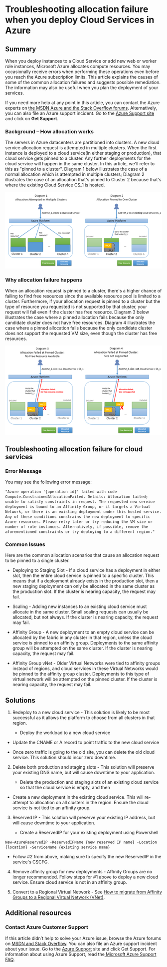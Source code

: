 <properties
    pageTitle="Troubleshooting Cloud Service allocation failure | Microsoft Azure"
    description="Troubleshooting allocation failure when you deploy Cloud Services in Azure"
    services="azure-service-management, cloud-services"
    documentationCenter=""
    authors="kenazk"
    manager="drewm"
    editor=""
    tags="top-support-issue"/>

<tags
    ms.service="cloud-services"
    ms.workload="na"
    ms.tgt_pltfrm="ibiza"
    ms.devlang="na"
    ms.topic="article"
    ms.date="11/04/2015"
    ms.author="kenazk"/>



# Troubleshooting allocation failure when you deploy Cloud Services in Azure
## Summary
When you deploy instances to a Cloud Service or add new web or worker role instances, Microsoft Azure allocates compute resources. You may occasionally receive errors when performing these operations even before you reach the Azure subscription limits. This article explains the causes of some of the common allocation failures and suggests possible remediation. The information may also be useful when you plan the deployment of your services.

If you need more help at any point in this article, you can contact the Azure experts on [the MSDN Azure and the Stack Overflow forums](https://azure.microsoft.com/support/forums/). Alternatively, you can also file an Azure support incident. Go to the [Azure Support site](https://azure.microsoft.com/support/options/) and click on **Get Support**.

### Background – How allocation works
The servers in Azure datacenters are partitioned into clusters. A new cloud service allocation request is attempted in multiple clusters. When the first instance is deployed to a cloud service(in either staging or production), that cloud service gets pinned to a cluster. Any further deployments for the cloud service will happen in the same cluster. In this article, we'll refer to this as "pinned to a cluster". Diagram 1 below illustrates the case of a normal allocation which is attempted in multiple clusters; Diagram 2 illustrates the case of an allocation that's pinned to Cluster 2 because that's where the existing Cloud Service CS_1 is hosted.

![Allocation Diagram](./media/cloud-services-allocation-failure/Allocation1.png)

### Why allocation failure happens
When an allocation request is pinned to a cluster, there's a higher chance of failing to find free resources since the available resource pool is limited to a cluster. Furthermore, if your allocation request is pinned to a cluster but the type of resource you requested is not supported by that cluster, your request will fail even if the cluster has free resource. Diagram 3 below illustrates the case where a pinned allocation fails because the only candidate cluster does not have free resources. Diagram 4 illustrates the case where a pinned allocation fails because the only candidate cluster does not support the requested VM size, even though the cluster has free resources.

![Pinned Allocation Failure](./media/cloud-services-allocation-failure/Allocation2.png)

## Troubleshooting allocation failure for cloud services
### Error Message
You may see the following error message:

    "Azure operation '{operation id}' failed with code Compute.ConstrainedAllocationFailed. Details: Allocation failed; unable to satisfy constraints in request. The requested new service deployment is bound to an Affinity Group, or it targets a Virtual Network, or there is an existing deployment under this hosted service. Any of these conditions constrains the new deployment to specific Azure resources. Please retry later or try reducing the VM size or number of role instances. Alternatively, if possible, remove the aforementioned constraints or try deploying to a different region."

### Common Issues
Here are the common allocation scenarios that cause an allocation request to be pinned to a single cluster.

* Deploying to Staging Slot - If a cloud service has a deployment in either slot, then the entire cloud service is pinned to a specific cluster.  This means that if a deployment already exists in the production slot, then a new staging deployment can only be allocated in the same cluster as the production slot. If the cluster is nearing capacity, the request may fail. 

* Scaling - Adding new instances to an existing cloud service must allocate in the same cluster.  Small scaling requests can usually be allocated, but not always. If the cluster is nearing capacity, the request may fail. 

* Affinity Group - A new deployment to an empty cloud service can be allocated by the fabric in any cluster in that region, unless the cloud service is pinned to an affinity group. Deployments to the same affinity group will be attempted on the same cluster. If the cluster is nearing capacity, the request may fail. 

* Affinity Group vNet - Older Virtual Networks were tied to affinity groups instead of regions, and cloud services in these Virtual Networks would be pinned to the affinity group cluster. Deployments to this type of virtual network will be attempted on the pinned cluster. If the cluster is nearing capacity, the request may fail. 


## Solutions
1. Redeploy to a new cloud service - This solution is likely to be most successful as it allows the platform to choose from all clusters in that region.

   * Deploy the workload to a new cloud service  

* Update the CNAME or A record to point traffic to the new cloud service

* Once zero traffic is going to the old site, you can delete the old cloud service. This solution should incur zero downtime.


2. Delete both production and staging slots - This solution will preserve your existing DNS name, but will cause downtime to your application. 

   * Delete the production and staging slots of an existing cloud service so that the cloud service is empty, and then 

* Create a new deployment in the existing cloud service. This will re-attempt to allocation on all clusters in the region. Ensure the cloud service is not tied to an affinity group. 


3. Reserved IP -  This solution will preserve your existing IP address, but will cause downtime to your application.  

   * Create a ReservedIP for your existing deployment using Powershell 

  ```
New-AzureReservedIP -ReservedIPName {new reserved IP name} -Location {location} -ServiceName {existing service name}
```
* Follow #2 from above, making sure to specify the new ReservedIP in the service's CSCFG.


4. Remove affinity group for new deployments - Affinity Groups are no longer recommended. Follow steps for #1 above to deploy a new cloud service. Ensure cloud service is not in an affinity group. 

5. Convert to a Regional Virtual Network - See [How to migrate from Affinity Groups to a Regional Virtual Network (VNet)](https://azure.microsoft.com/documentation/articles/virtual-networks-migrate-to-regional-vnet/).


## Additional resources
### Contact Azure Customer Support
If this article didn’t help to solve your Azure issue, browse the Azure forums on [MSDN and Stack Overflow](https://azure.microsoft.com/support/forums/).
You can also file an Azure support incident about your issue. Go to the [Azure Support](https://azure.microsoft.com/support/options/) site and click Get Support. For information about using Azure Support, read the[ Microsoft Azure Support FAQ](https://azure.microsoft.com/support/faq/).

